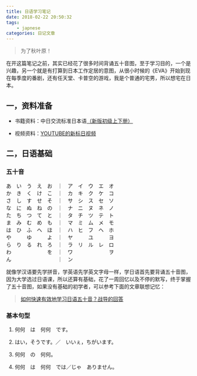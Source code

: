 ```yaml
---
title: 日语学习笔记
date: 2018-02-22 20:50:32
tags:
    - japnese
categories: 日记文章
---
```


> 为了秋叶原！

在开这篇笔记之前，其实已经花了很多时间背诵五十音图，至于学习目的，一个是兴趣，另一个就是有打算到日本工作定居的意图，从很小时候的《EVA》开始到现在每季度的番剧，还有任天堂、卡普空的游戏，我是个普通的宅男，所以想宅在日本。

<!-- more -->
## 一，资料准备

* 书籍资料：中日交流标准日本语[（新版初级上下册）](https://book.douban.com/subject/1501873/)

* 视频资料：[YOUTUBE的新标日视频]()

## 二，日语基础

### 五十音

あ　い　う　え　お　｜　ア　イ　ウ　エ　オ  
か　き　く　け　こ　｜　カ　キ　ク　ケ　コ  
さ　し　す　せ　そ　｜　サ　シ　ス　セ　ソ  
な　に　ぬ　ね　の　｜　ナ　ニ　ヌ　ネ　ノ  
た　ち　つ　て　と　｜　タ　チ　ツ　テ　ト  
ま　み　む　め　も　｜　マ　ミ　ム　メ　モ  
は　ひ　ふ　へ　ほ　｜　ハ　ヒ　フ　ヘ　ホ  
や　　　ゆ　　　よ　｜　ヤ　　　ユ　　　ヨ  
ら　り　る　れ　ろ　｜　ラ　リ　ル　レ　ロ  
わ　　　　　　　を　｜　ワ　　　　　　　ヲ  
ん　　　　　　　　　｜　ン  

就像学汉语要先学拼音，学英语先学英文字母一样，学日语首先要背诵五十音图，因为大学选过日语课，所以还算有基础，花了一周回忆以及不停的默写，终于掌握了五十音图，如果没有基础的初学者，可以参考下面的文章联想记忆：

> [如何快速有效地学习日语五十音？战导的回答](https://www.zhihu.com/question/20318161)

### 基本句型

1. 何何　は　何何　です。

2. はい，そうです。／　いいぇ，ちがいます。

3. 何何　の　何何。

4. 何何　は　何何　では／じゃ　ありません。